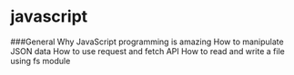 # javascript
###General
Why JavaScript programming is amazing
How to manipulate JSON data
How to use request and fetch API
How to read and write a file using fs module
